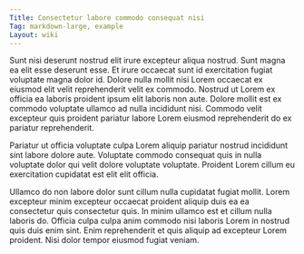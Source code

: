 ```yaml
---
Title: Consectetur labore commodo consequat nisi
Tag: markdown-large, example
Layout: wiki
---
```

Sunt nisi deserunt nostrud elit irure excepteur aliqua nostrud. Sunt magna ea elit esse deserunt esse. Et irure occaecat sunt id exercitation fugiat voluptate magna dolor id. Dolore nulla mollit nisi Lorem occaecat ex eiusmod elit velit reprehenderit velit ex commodo. Nostrud ut Lorem ex officia ea laboris proident ipsum elit laboris non aute. Dolore mollit est ex commodo voluptate ullamco ad nulla incididunt nisi. Commodo velit excepteur quis proident pariatur labore Lorem eiusmod reprehenderit do ex pariatur reprehenderit.

Pariatur ut officia voluptate culpa Lorem aliquip pariatur nostrud incididunt sint labore dolore aute. Voluptate commodo consequat quis in nulla voluptate dolor qui velit dolore voluptate voluptate. Proident Lorem cillum eu exercitation cupidatat est elit elit officia.

Ullamco do non labore dolor sunt cillum nulla cupidatat fugiat mollit. Lorem excepteur minim excepteur occaecat proident aliquip duis ea ea consectetur quis consectetur quis. In minim ullamco est et cillum nulla laboris do. Officia culpa culpa anim commodo nisi laboris Lorem in nostrud quis duis enim sint. Enim reprehenderit et quis aliquip ad excepteur Lorem proident. Nisi dolor tempor eiusmod fugiat veniam.